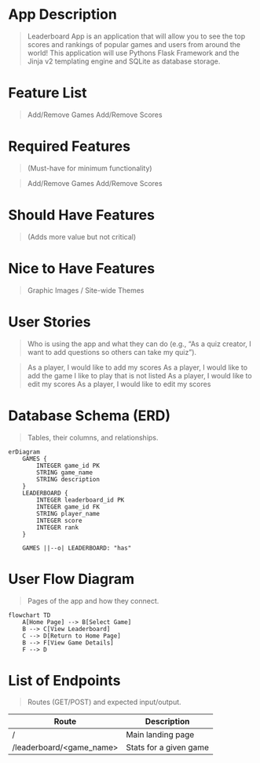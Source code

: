 # App Description

> Leaderboard App is an application that will allow you to see the top scores and rankings of popular games and users from around the world! This application will use Pythons Flask Framework and the Jinja v2 templating engine and SQLite as database storage.

# Feature List

> Add/Remove Games
> Add/Remove Scores

# Required Features

> (Must-have for minimum functionality)

> Add/Remove Games
> Add/Remove Scores

# Should Have Features

> (Adds more value but not critical)

# Nice to Have Features

> Graphic Images / Site-wide Themes

# User Stories

> Who is using the app and what they can do (e.g., “As a quiz creator, I want to add questions so others can take my quiz”).

> As a player, I would like to add my scores
> As a player, I would like to add the game I like to play that is not listed
> As a player, I would like to edit my scores
> As a player, I would like to edit my scores

# Database Schema (ERD)

> Tables, their columns, and relationships.

```mermaid
erDiagram
    GAMES {
        INTEGER game_id PK
        STRING game_name
        STRING description
    }
    LEADERBOARD {
        INTEGER leaderboard_id PK
        INTEGER game_id FK
        STRING player_name
        INTEGER score
        INTEGER rank
    }

    GAMES ||--o| LEADERBOARD: "has"
```

# User Flow Diagram

> Pages of the app and how they connect. 

```mermaid
flowchart TD
    A[Home Page] --> B[Select Game]
    B --> C[View Leaderboard]
    C --> D[Return to Home Page]
    B --> F[View Game Details]
    F --> D
```

# List of Endpoints

> Routes (GET/POST) and expected input/output.

| Route                    | Description            |
| ------------------------ | ---------------------- |
| /                        | Main landing page      |
| /leaderboard/<game_name> | Stats for a given game |
